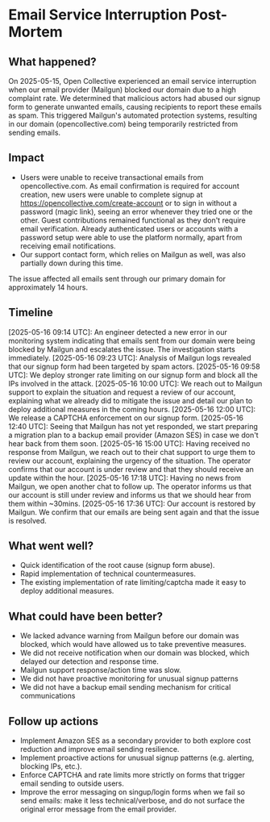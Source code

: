 # Email Service Interruption Post-Mortem

## What happened?

On 2025-05-15, Open Collective experienced an email service interruption when our email provider (Mailgun) blocked our domain due to a high complaint rate. We determined that malicious actors had abused our signup form to generate unwanted emails, causing recipients to report these emails as spam. This triggered Mailgun's automated protection systems, resulting in our domain (opencollective.com) being temporarily restricted from sending emails.

## Impact

- Users were unable to receive transactional emails from opencollective.com. As email confirmation is required for account creation, new users were unable to complete signup at https://opencollective.com/create-account or to sign in without a password (magic link), seeing an error whenever they tried one or the other. Guest contributions remained functional as they don't require email verification. Already authenticated users or accounts with a password setup were able to use the platform normally, apart from receiving email notifications.
- Our support contact form, which relies on Mailgun as well, was also partially down during this time.

The issue affected all emails sent through our primary domain for approximately 14 hours.

## Timeline

[2025-05-16 09:14 UTC]: An engineer detected a new error in our monitoring system indicating that emails sent from our domain were being blocked by Mailgun and escalates the issue. The investigation starts immediately.
[2025-05-16 09:23 UTC]: Analysis of Mailgun logs revealed that our signup form had been targeted by spam actors.
[2025-05-16 09:58 UTC]: We deploy stronger rate limiting on our signup form and block all the IPs involved in the attack.
[2025-05-16 10:00 UTC]: We reach out to Mailgun support to explain the situation and request a review of our account, explaining what we already did to mitigate the issue and detail our plan to deploy additional measures in the coming hours.
[2025-05-16 12:00 UTC]: We release a CAPTCHA enforcement on our signup form.
[2025-05-16 12:40 UTC]: Seeing that Mailgun has not yet responded, we start preparing a migration plan to a backup email provider (Amazon SES) in case we don't hear back from them soon.
[2025-05-16 15:00 UTC]: Having received no response from Mailgun, we reach out to their chat support to urge them to review our account, explaining the urgency of the situation. The operator confirms that our account is under review and that they should receive an update within the hour.
[2025-05-16 17:18 UTC]: Having no news from Mailgun, we open another chat to follow up. The operator informs us that our account is still under review and informs us that we should hear from them within ~30mins.
[2025-05-16 17:36 UTC]: Our account is restored by Mailgun. We confirm that our emails are being sent again and that the issue is resolved.

## What went well?

- Quick identification of the root cause (signup form abuse).
- Rapid implementation of technical countermeasures.
- The existing implementation of rate limiting/captcha made it easy to deploy additional measures.

## What could have been better?

- We lacked advance warning from Mailgun before our domain was blocked, which would have allowed us to take preventive measures.
- We did not receive notification when our domain was blocked, which delayed our detection and response time.
- Mailgun support response/action time was slow.
- We did not have proactive monitoring for unusual signup patterns
- We did not have a backup email sending mechanism for critical communications

## Follow up actions

- Implement Amazon SES as a secondary provider to both explore cost reduction and improve email sending resilience.
- Implement proactive actions for unusual signup patterns (e.g. alerting, blocking IPs, etc.).
- Enforce CAPTCHA and rate limits more strictly on forms that trigger email sending to outside users.
- Improve the error messaging on singup/login forms when we fail so send emails: make it less technical/verbose, and do not surface the original error message from the email provider.
